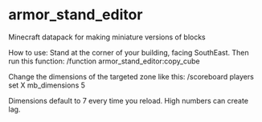 # armor_stand_editor
Minecraft datapack for making miniature versions of blocks

How to use: 
Stand at the corner of your building, facing SouthEast.
Then run this function:
/function armor_stand_editor:copy_cube


Change the dimensions of the targeted zone like this:
/scoreboard players set X mb_dimensions 5

Dimensions default to 7 every time you reload. High numbers can create lag.
